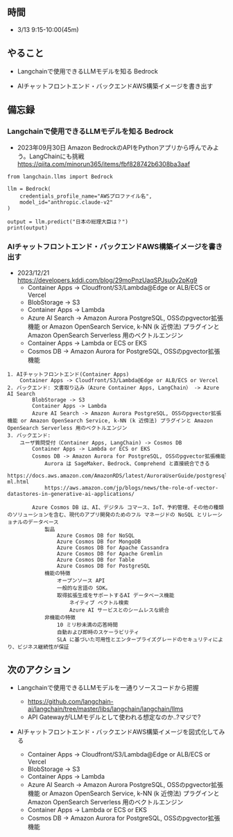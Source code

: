 ## 時間

- 3/13 9:15-10:00(45m)

## やること

- Langchainで使用できるLLMモデルを知る Bedrock

- AIチャットフロントエンド・バックエンドAWS構築イメージを書き出す

## 備忘録

### Langchainで使用できるLLMモデルを知る Bedrock

- 2023年09月30日 Amazon BedrockのAPIをPythonアプリから呼んでみよう。LangChainにも挑戦 https://qiita.com/minorun365/items/fbf828742b6308ba3aaf

```
from langchain.llms import Bedrock

llm = Bedrock(
    credentials_profile_name="AWSプロファイル名",
    model_id="anthropic.claude-v2"
)

output = llm.predict("日本の総理大臣は？")
print(output)
```

### AIチャットフロントエンド・バックエンドAWS構築イメージを書き出す

- 2023/12/21 https://developers.kddi.com/blog/29moPnzUaqSPJsu0v2pKg9
    - Container Apps -> Cloudfront/S3/Lambda@Edge or ALB/ECS or Vercel
    - BlobStorage -> S3
    - Container Apps -> Lambda
    - Azure AI Search -> Amazon Aurora PostgreSQL, OSSのpgvector拡張機能 or Amazon OpenSearch Service, k-NN (k 近傍法) プラグインと Amazon OpenSearch Serverless 用のベクトルエンジン
    - Container Apps -> Lambda or ECS or EKS
    - Cosmos DB -> Amazon Aurora for PostgreSQL, OSSのpgvector拡張機能

```
1. AIチャットフロントエンド(Container Apps)
    Container Apps -> Cloudfront/S3/Lambda@Edge or ALB/ECS or Vercel
2. バックエンド: 文書取り込み（Azure Container Apps, LangChain） -> Azure AI Search
        BlobStorage -> S3
        Container Apps -> Lambda
        Azure AI Search -> Amazon Aurora PostgreSQL, OSSのpgvector拡張機能 or Amazon OpenSearch Service, k-NN (k 近傍法) プラグインと Amazon OpenSearch Serverless 用のベクトルエンジン
3. バックエンド: 
    ユーザ質問受付（Container Apps, LangChain) -> Cosmos DB
        Container Apps -> Lambda or ECS or EKS
        Cosmos DB -> Amazon Aurora for PostgreSQL, OSSのpgvector拡張機能
            Aurora は SageMaker、Bedrock、Comprehend と直接統合できる
            https://docs.aws.amazon.com/AmazonRDS/latest/AuroraUserGuide/postgresql-ml.html
            https://aws.amazon.com/jp/blogs/news/the-role-of-vector-datastores-in-generative-ai-applications/

        Azure Cosmos DB は、AI、デジタル コマース、IoT、予約管理、その他の種類のソリューションを含む、現代のアプリ開発のためのフル マネージドの NoSQL とリレーショナルのデータベース
            製品
                Azure Cosmos DB for NoSQL
                Azure Cosmos DB for MongoDB
                Azure Cosmos DB for Apache Cassandra
                Azure Cosmos DB for Apache Gremlin
                Azure Cosmos DB for Table
                Azure Cosmos DB for PostgreSQL                
            機能の特徴
                オープンソース API
                一般的な言語の SDK。
                取得拡張生成をサポートするAI データベース機能
                    ネイティブ ベクトル検索
                    Azure AI サービスとのシームレスな統合
            非機能の特徴
                10 ミリ秒未満の応答時間
                自動および即時のスケーラビリティ
                SLA に基づいた可用性とエンタープライズグレードのセキュリティにより、ビジネス継続性が保証
```

## 次のアクション

- Langchainで使用できるLLMモデルを一通りソースコードから把握
   - https://github.com/langchain-ai/langchain/tree/master/libs/langchain/langchain/llms
    - API GatewayがLLMモデルとして使われる想定なのか..?マジで?

- AIチャットフロントエンド・バックエンドAWS構築イメージを図式化してみる
    - Container Apps -> Cloudfront/S3/Lambda@Edge or ALB/ECS or Vercel
    - BlobStorage -> S3
    - Container Apps -> Lambda
    - Azure AI Search -> Amazon Aurora PostgreSQL, OSSのpgvector拡張機能 or Amazon OpenSearch Service, k-NN (k 近傍法) プラグインと Amazon OpenSearch Serverless 用のベクトルエンジン
    - Container Apps -> Lambda or ECS or EKS
    - Cosmos DB -> Amazon Aurora for PostgreSQL, OSSのpgvector拡張機能
